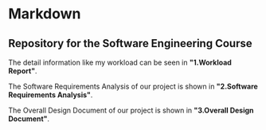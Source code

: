 # Markdown
## Repository for the Software Engineering Course </br>

The detail information like my workload can be seen in **"1.Workload Report"**.  
  
The Software Requirements Analysis of our project is shown in **"2.Software Requirements Analysis"**.  

The Overall Design Document of our project is shown in **"3.Overall Design Document"**.  
